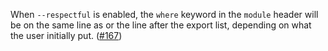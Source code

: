 When `--respectful` is enabled, the `where` keyword in the `module` header will be on the same line as or the line after the export list, depending on what the user initially put. ([#167](https://github.com/fourmolu/fourmolu/issues/167))
